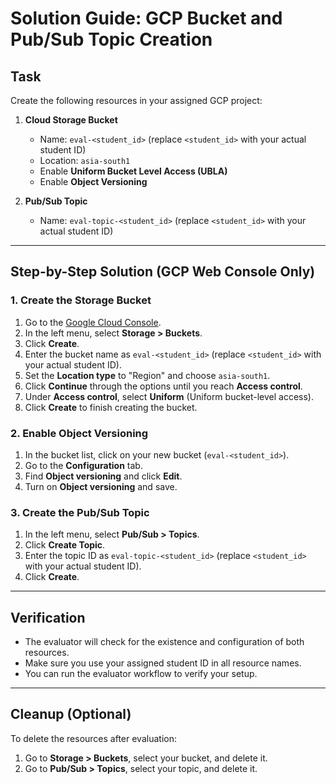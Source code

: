 # Solution Guide: GCP Bucket and Pub/Sub Topic Creation

## Task
Create the following resources in your assigned GCP project:

1. **Cloud Storage Bucket**
   - Name: `eval-<student_id>` (replace `<student_id>` with your actual student ID)
   - Location: `asia-south1`
   - Enable **Uniform Bucket Level Access (UBLA)**
   - Enable **Object Versioning**

2. **Pub/Sub Topic**
   - Name: `eval-topic-<student_id>` (replace `<student_id>` with your actual student ID)

---


## Step-by-Step Solution (GCP Web Console Only)

### 1. Create the Storage Bucket
1. Go to the [Google Cloud Console](https://console.cloud.google.com/).
2. In the left menu, select **Storage > Buckets**.
3. Click **Create**.
4. Enter the bucket name as `eval-<student_id>` (replace `<student_id>` with your actual student ID).
5. Set the **Location type** to "Region" and choose `asia-south1`.
6. Click **Continue** through the options until you reach **Access control**.
7. Under **Access control**, select **Uniform** (Uniform bucket-level access).
8. Click **Create** to finish creating the bucket.

### 2. Enable Object Versioning
1. In the bucket list, click on your new bucket (`eval-<student_id>`).
2. Go to the **Configuration** tab.
3. Find **Object versioning** and click **Edit**.
4. Turn on **Object versioning** and save.

### 3. Create the Pub/Sub Topic
1. In the left menu, select **Pub/Sub > Topics**.
2. Click **Create Topic**.
3. Enter the topic ID as `eval-topic-<student_id>` (replace `<student_id>` with your actual student ID).
4. Click **Create**.

---

## Verification
- The evaluator will check for the existence and configuration of both resources.
- Make sure you use your assigned student ID in all resource names.
- You can run the evaluator workflow to verify your setup.

---

## Cleanup (Optional)
To delete the resources after evaluation:
1. Go to **Storage > Buckets**, select your bucket, and delete it.
2. Go to **Pub/Sub > Topics**, select your topic, and delete it.
